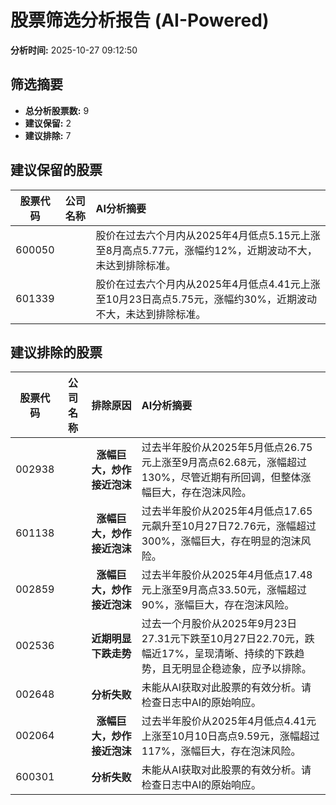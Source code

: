 # 股票筛选分析报告 (AI-Powered)

**分析时间:** 2025-10-27 09:12:50

## 筛选摘要

- **总分析股票数:** 9
- **建议保留:** 2
- **建议排除:** 7

## 建议保留的股票

| 股票代码 | 公司名称 | AI分析摘要 |
|:---:|:---:|:---|
| 600050 |  | 股价在过去六个月内从2025年4月低点5.15元上涨至8月高点5.77元，涨幅约12%，近期波动不大，未达到排除标准。 |
| 601339 |  | 股价在过去六个月内从2025年4月低点4.41元上涨至10月23日高点5.75元，涨幅约30%，近期波动不大，未达到排除标准。 |

## 建议排除的股票

| 股票代码 | 公司名称 | 排除原因 | AI分析摘要 |
|:---:|:---:|:---:|:---|
| 002938 |  | **涨幅巨大，炒作接近泡沫** | 过去半年股价从2025年5月低点26.75元上涨至9月高点62.68元，涨幅超过130%，尽管近期有所回调，但整体涨幅巨大，存在泡沫风险。 |
| 601138 |  | **涨幅巨大，炒作接近泡沫** | 过去半年股价从2025年4月低点17.65元飙升至10月27日72.76元，涨幅超过300%，涨幅巨大，存在明显的泡沫风险。 |
| 002859 |  | **涨幅巨大，炒作接近泡沫** | 过去半年股价从2025年4月低点17.48元上涨至9月高点33.50元，涨幅超过90%，涨幅巨大，存在泡沫风险。 |
| 002536 |  | **近期明显下跌走势** | 过去一个月股价从2025年9月23日27.31元下跌至10月27日22.70元，跌幅近17%，呈现清晰、持续的下跌趋势，且无明显企稳迹象，应予以排除。 |
| 002648 |  | **分析失败** | 未能从AI获取对此股票的有效分析。请检查日志中AI的原始响应。 |
| 002064 |  | **涨幅巨大，炒作接近泡沫** | 过去半年股价从2025年4月低点4.41元上涨至10月10日高点9.59元，涨幅超过117%，涨幅巨大，存在泡沫风险。 |
| 600301 |  | **分析失败** | 未能从AI获取对此股票的有效分析。请检查日志中AI的原始响应。 |
